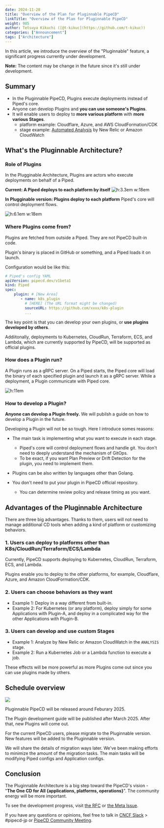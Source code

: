 ```yaml
---
date: 2024-11-28
title: "Overview of the Plan for Pluginnable PipeCD"
linkTitle: "Overview of the Plan for Pluginnable PipeCD"
weight: 985
author: Tetsuya Kikuchi ([@t-kikuc](https://github.com/t-kikuc))
categories: ["Announcement"]
tags: ["Architecture"]
---
```


In this article, we introduce the overview of the "Pluginnable" feature, a significant progress currently under development.

**Note:** The content may be change in the future since it's still under development.

## Summary

- In the Pluginnable PipeCD, Plugins execute deployments instead of Piped's core.
- Anyone can develop Plugins and **you can use someone's Plugins**.
- It will enable users to deploy to **more various platform** with **more various Stages**.
  - platform example:  Cloudflare, Azure, and AWS CloudFormation/CDK
  - stage example:  [Automated Analysis](https://pipecd.dev/docs/user-guide/managing-application/customizing-deployment/automated-deployment-analysis/) by New Relic or Amazon CloudWatch


## What's the Pluginnable Architecture?

### Role of Plugins

In the Plugginable Architecture, Plugins are actors who execute deployments on behalf of a Piped.

**Current: A Piped deploys to each platform by itself**
![h:3.3em w:18em](/images/pipecd-plugin-intro/mechanism-cur.drawio.png)
<!-- *Current Piped* -->

**In Plugginable version: Plugins deploy to each platform**
Piped's core will control deployment flows.

![h:6.1em w:18em](/images/pipecd-plugin-intro/mechanism-new.drawio.png)
<!-- *Piped and Plugins* -->

### Where Plugins come from?

Plugins are fetched from outside a Piped. They are not PipeCD built-in code.

Plugin's binary is placed in GitHub or something, and a Piped loads it on launch.


Configuration would be like this:
```yaml
# Piped's config YAML
apiVersion: pipecd.dev/v1beta1
kind: Piped
spec:
    plugin: # [New Area]
       - name: k8s_plugin
         # [HERE] (The URL format might be changed)
         sourceURL: https://github.com/xxxx/k8s-plugin
         ...
```

The key point is that you can develop your own plugins, or **use plugins developed by others**.

Addiitonally, deployments to Kubernetes, CloudRun, Terraform, ECS, and Lambda, which are currently supported by PipeCD, will be supported as official plugins.

### How does a Plugin run?

A Plugin runs as a gRPC server.
On a Piped starts, the Piped core will load the binary of each specified plugin and launch it as a gRPC server.
While a deployment, a Plugin communicate with Piped core.

![h:11em](/images/pipecd-plugin-intro/running.drawio.png)
<!-- *動作時のイメージ* -->

### How to develop a Plugin?

**Anyone can develop a Plugin freely.** We will pubilsh a guide on how to develop a Plugin in the future.

Developing a Plugin will not be so tough. Here I introduce somes reasons:

- The main task is implementing what you want to execute in each stage.
  - Piped's core will control deployment flows and handle git. You don't need to deeply understand the mechanism of GitOps.
  - To be exact, if you want Plan Preview or Drift Detection for the plugin, you need to implement them.

- Plugins can be also written by languages other than Golang.

- You don't need to put your plugin in PipeCD official repository.
  - You can determine review policy and release timing as you want.

## Advantages of the Pluginnable Architecture

There are three big advantages. Thanks to them, users will not need to manage additional CD tools when adding a kind of platform or customizing behaviors.

### 1. Users can deploy to platforms other than K8s/CloudRun/Terraform/ECS/Lambda

Currently, PipeCD supports deploying to Kubernetes, CloudRun, Terraform, ECS, and Lambda.

Plugins enable you to deploy to the other platforms, for example, Cloudflare, Azure, and Amazon CloudFormation/CDK.

### 2. Users can choose behaviors as they want

- Example 1: Deploy in a way different from built-in.
- Example 2: For Kubernetes (or any platform), deploy simply for some Applications with Plugin-A, and deploy in a complicated way for the other Applications with Plugin-B.


### 3. Users can develop and use custom Stages
- Example 1: Analyze by New Relic or Amazon CloudWatch in the `ANALYSIS` stage.
- Example 2: Run a Kubernetes Job or a Lambda function to execute a job.

These effects will be more powerful as more Plugins come out since you can use plugins made by others.

## Schedule overview

![](/images/pipecd-plugin-intro/schedule.drawio.png)

Pluginnable PipeCD will be released around Feburary 2025.

The Plugin development guide will be published after March 2025. After that, new Plugins will come out.

For the current PipeCD users, please migrate to the Pluginnable version.  New features will be added to the Pluginnable version.

We will share the details of migration ways later.  We've been making efforts to minimize the amount of the migration tasks. The main tasks will be modifying Piped configs and Application configs.

## Conclusion

The Pluginnable Architecture is a big step toward the PipeCD's vision - "**The One CD for All {applications, platforms, operations}**".  The community energy will be more important.

To see the development progress, visit [the RFC](https://github.com/pipe-cd/pipecd/blob/master/docs/rfcs/0015-pipecd-plugin-arch-meta.md) or [the Meta Issue](https://github.com/pipe-cd/pipecd/issues/5259).

If you have any questions or opinions, feel free to talk in [CNCF Slack](https://cloud-native.slack.com/) > #pipecd-jp or [PipeCD Community Meeting](https://docs.google.com/document/d/1AtE0CQYbUV5wLfvAcl9mo9MyTCH52BuU7AngVUvE7vg/edit).
